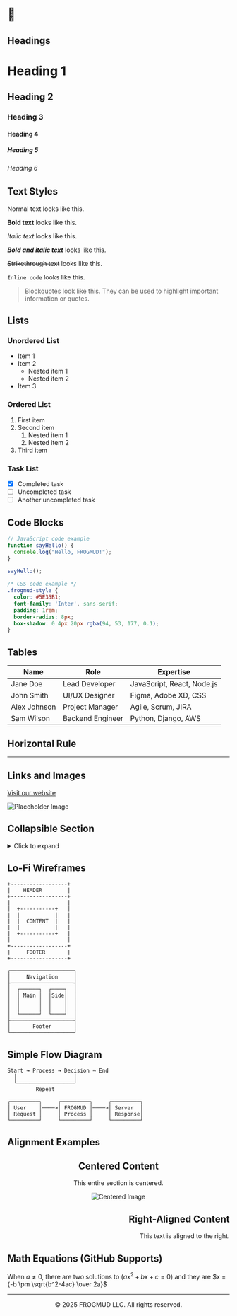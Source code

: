 # 🐸

## Headings

# Heading 1
## Heading 2
### Heading 3
#### Heading 4
##### Heading 5
###### Heading 6

## Text Styles

Normal text looks like this.

**Bold text** looks like this.

*Italic text* looks like this.

***Bold and italic text*** looks like this.

~~Strikethrough text~~ looks like this.

`Inline code` looks like this.

> Blockquotes look like this. They can be used to highlight important information or quotes.

## Lists

### Unordered List
- Item 1
- Item 2
  - Nested item 1
  - Nested item 2
- Item 3

### Ordered List
1. First item
2. Second item
   1. Nested item 1
   2. Nested item 2
3. Third item

### Task List
- [x] Completed task
- [ ] Uncompleted task
- [ ] Another uncompleted task

## Code Blocks

```javascript
// JavaScript code example
function sayHello() {
  console.log("Hello, FROGMUD!");
}

sayHello();
```

```css
/* CSS code example */
.frogmud-style {
  color: #5E35B1;
  font-family: 'Inter', sans-serif;
  padding: 1rem;
  border-radius: 8px;
  box-shadow: 0 4px 20px rgba(94, 53, 177, 0.1);
}
```

## Tables

| Name | Role | Expertise |
|------|------|-----------|
| Jane Doe | Lead Developer | JavaScript, React, Node.js |
| John Smith | UI/UX Designer | Figma, Adobe XD, CSS |
| Alex Johnson | Project Manager | Agile, Scrum, JIRA |
| Sam Wilson | Backend Engineer | Python, Django, AWS |

## Horizontal Rule

---

## Links and Images

[Visit our website](https://example.com)

![Placeholder Image](https://via.placeholder.com/600x300/5E35B1/FFFFFF?text=FROGMUD+Placeholder)

## Collapsible Section

<details>
<summary>Click to expand</summary>

This is hidden content that can be expanded by clicking the arrow.

It can contain any markdown elements:
- Lists
- **Bold text**
- `Code snippets`
- And more...

</details>

## Lo-Fi Wireframes

```
+------------------+
|    HEADER        |
+------------------+
|                  |
|  +-----------+   |
|  |           |   |
|  |  CONTENT  |   |
|  |           |   |
|  +-----------+   |
|                  |
+------------------+
|     FOOTER       |
+------------------+
```

```
┌────────────────────┐
│     Navigation     │
├────────────────────┤
│  ┌──────┐  ┌────┐  │
│  │ Main │  │Side│  │
│  │      │  │    │  │
│  │      │  │    │  │
│  └──────┘  └────┘  │
├────────────────────┤
│       Footer       │
└────────────────────┘
```

## Simple Flow Diagram

```
Start → Process → Decision → End
  │                  │
  └──────────────────┘
         Repeat
```

```
┌─────────┐     ┌─────────┐     ┌─────────┐
│ User    │────>│ FROGMUD │────>│ Server  │
│ Request │     │ Process │     │ Response│
└─────────┘     └─────────┘     └─────────┘
```

## Alignment Examples

<div align="center">
  
## Centered Content

This entire section is centered.

![Centered Image](https://via.placeholder.com/300x150/4ECDC4/FFFFFF?text=Centered)

</div>

<div align="right">

## Right-Aligned Content

This text is aligned to the right.

</div>

## Math Equations (GitHub Supports)

When $a \ne 0$, there are two solutions to $(ax^2 + bx + c = 0)$ and they are 
$x = {-b \pm \sqrt{b^2-4ac} \over 2a}$

---

<p align="center">© 2025 FROGMUD LLC. All rights reserved.</p>

